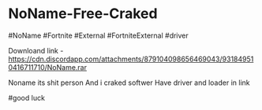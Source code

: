# NoName-Free-Craked
#NoName #Fortnite #External #FortniteExternal #driver


Downloand link - https://cdn.discordapp.com/attachments/879104098656469043/931849510416711710/NoName.rar

Noname its shit person 
And i craked softwer
Have driver and loader in link


#good luck
